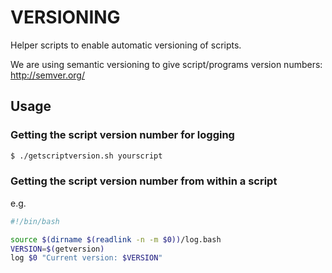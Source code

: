 # VERSIONING

Helper scripts to enable automatic versioning of scripts.

We are using semantic versioning to give script/programs version numbers: http://semver.org/

## Usage

### Getting the script version number for logging

```bash
$ ./getscriptversion.sh yourscript
```

### Getting the script version number from within a script

e.g.

```bash
#!/bin/bash

source $(dirname $(readlink -n -m $0))/log.bash
VERSION=$(getversion)
log $0 "Current version: $VERSION"
```

